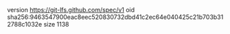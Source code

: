 version https://git-lfs.github.com/spec/v1
oid sha256:9463547900eac8eec520830732dbd41c2ec64e040425c21b703b312788c1032e
size 1138
